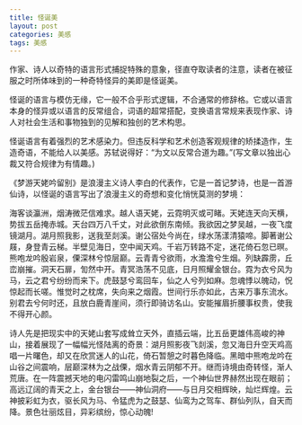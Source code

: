 ```yaml
---
title: 怪诞美
layout: post
categories: 美感
tags: 美感
---
```


作家、诗人以奇特的语言形式捕捉特殊的意象，径直夺取读者的注意，读者在被征服之时所体味到的一种奇特怪异的美即是怪诞美。

怪诞的语言与模仿无缘，它一般不合乎形式逻辑，不合通常的修辞格。它或以语言本身的怪异或以语言的反常组合，词语的超常搭配，变换语言常规来表现作家、诗人对社会生活和事物独到的见解和独创的艺术构思。

怪诞语言有着强烈的艺术感染力。但违反科学和艺术创造客观规律的矫揉造作，生造奇语，不能给人以美感。苏轼说得好：“为文以反常合道为趣。”(写文章以独出心裁又符合规律为有情趣。)

《梦游天姥吟留别》是浪漫主义诗人李白的代表作，它是一首记梦诗，也是一首游仙诗，以怪诞的语言写出了浪漫主义的奇想和变化悄恍莫测的梦境：

海客谈瀛洲，烟涛微茫信难求。越人语天姥，云霓明灭或可睹。天姥连天向天横，势拔五岳掩赤城。天台四万八千丈，对此欲倒东南倾。我欲因之梦吴越，一夜飞度镜湖月。湖月照我影，送我至剡溪。谢公宿处今尚在，绿水荡漾清猿啼。脚著谢公屐，身登青云梯。半壁见海日，空中闻天鸡。千岩万转路不定，迷花倚石忽已暝。熊咆龙吟殷岩泉，傈深林兮惊层巅。云青青兮欲雨，水澹澹兮生烟。列缺霹雳，丘峦崩摧。洞天石扉，訇然中开。青冥浩荡不见底，日月照耀金银台。霓为衣兮风为马，云之君兮纷纷而来下。虎鼓瑟兮鸾回车，仙之人兮列如麻。忽魂悸以魄动，怳惊起而长嗟。惟觉时之枕席，失向来之烟霞。世间行乐亦如此，古来万事东流水。别君去兮何时还，且放白鹿青崖间，须行即骑访名山。安能摧眉折腰事权贵，使我不得开心颜。 

诗人先是把现实中的天姥山套写成耸立天外，直插云端，比五岳更雄伟高峻的神山，接着展现了一幅幅光怪陆离的奇景：湖月照影夜飞剡溪，忽又海日升空天鸡高唱一片曙色，却又在欣赏迷人的山花，倚石暂憩之时暮色降临。黑暗中熊咆龙吟在山谷之间震响，层巅深林为之战傈，烟水青云阴郁不开。继而诗境由奇转怪，渐人荒唐。在一阵震撼天地的电闪雷鸣山崩地裂之后，一个神仙世界赫然出现在眼前；高远辽阔的青天之上，金台银台——神仙洞府——与日月交相辉映，灿烂辉煌。云神披彩虹为衣，驱长风为马、令猛虎为之鼓瑟、仙鸾为之驾车、群仙列队，自天而降。景色壮丽炫目，异彩缤纷，惊心动魄! 